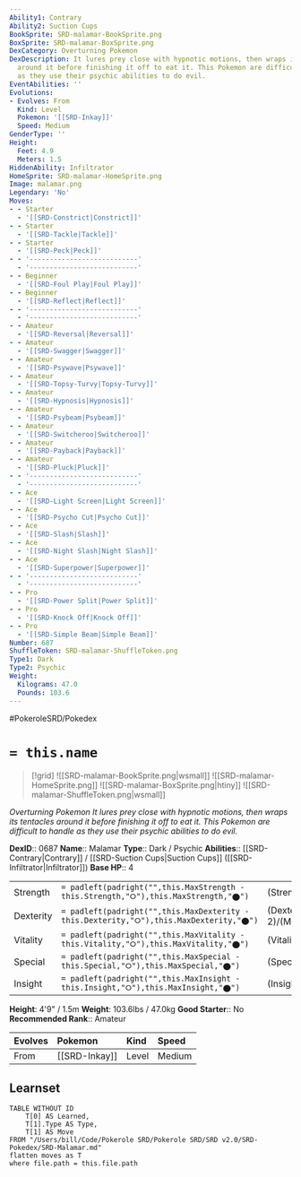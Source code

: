```yaml
---
Ability1: Contrary
Ability2: Suction Cups
BookSprite: SRD-malamar-BookSprite.png
BoxSprite: SRD-malamar-BoxSprite.png
DexCategory: Overturning Pokemon
DexDescription: It lures prey close with hypnotic motions, then wraps its tentacles
  around it before finishing it off to eat it. This Pokemon are difficult to handle
  as they use their psychic abilities to do evil.
EventAbilities: ''
Evolutions:
- Evolves: From
  Kind: Level
  Pokemon: '[[SRD-Inkay]]'
  Speed: Medium
GenderType: ''
Height:
  Feet: 4.9
  Meters: 1.5
HiddenAbility: Infiltrator
HomeSprite: SRD-malamar-HomeSprite.png
Image: malamar.png
Legendary: 'No'
Moves:
- - Starter
  - '[[SRD-Constrict|Constrict]]'
- - Starter
  - '[[SRD-Tackle|Tackle]]'
- - Starter
  - '[[SRD-Peck|Peck]]'
- - '---------------------------'
  - '---------------------------'
- - Beginner
  - '[[SRD-Foul Play|Foul Play]]'
- - Beginner
  - '[[SRD-Reflect|Reflect]]'
- - '---------------------------'
  - '---------------------------'
- - Amateur
  - '[[SRD-Reversal|Reversal]]'
- - Amateur
  - '[[SRD-Swagger|Swagger]]'
- - Amateur
  - '[[SRD-Psywave|Psywave]]'
- - Amateur
  - '[[SRD-Topsy-Turvy|Topsy-Turvy]]'
- - Amateur
  - '[[SRD-Hypnosis|Hypnosis]]'
- - Amateur
  - '[[SRD-Psybeam|Psybeam]]'
- - Amateur
  - '[[SRD-Switcheroo|Switcheroo]]'
- - Amateur
  - '[[SRD-Payback|Payback]]'
- - Amateur
  - '[[SRD-Pluck|Pluck]]'
- - '---------------------------'
  - '---------------------------'
- - Ace
  - '[[SRD-Light Screen|Light Screen]]'
- - Ace
  - '[[SRD-Psycho Cut|Psycho Cut]]'
- - Ace
  - '[[SRD-Slash|Slash]]'
- - Ace
  - '[[SRD-Night Slash|Night Slash]]'
- - Ace
  - '[[SRD-Superpower|Superpower]]'
- - '---------------------------'
  - '---------------------------'
- - Pro
  - '[[SRD-Power Split|Power Split]]'
- - Pro
  - '[[SRD-Knock Off|Knock Off]]'
- - Pro
  - '[[SRD-Simple Beam|Simple Beam]]'
Number: 687
ShuffleToken: SRD-malamar-ShuffleToken.png
Type1: Dark
Type2: Psychic
Weight:
  Kilograms: 47.0
  Pounds: 103.6
---
```


#PokeroleSRD/Pokedex

# `= this.name`

> [!grid]
> ![[SRD-malamar-BookSprite.png|wsmall]]
> ![[SRD-malamar-HomeSprite.png]]
> ![[SRD-malamar-BoxSprite.png|htiny]]
> ![[SRD-malamar-ShuffleToken.png|wsmall]]


*Overturning Pokemon*
*It lures prey close with hypnotic motions, then wraps its tentacles around it before finishing it off to eat it. This Pokemon are difficult to handle as they use their psychic abilities to do evil.*

**DexID**:: 0687
**Name**:: Malamar
**Type**:: Dark / Psychic
**Abilities**:: [[SRD-Contrary|Contrary]] / [[SRD-Suction Cups|Suction Cups]] ([[SRD-Infiltrator|Infiltrator]])
**Base HP**:: 4

|           |                                                                                        |                                          |
| --------- | -------------------------------------------------------------------------------------- | ---------------------------------------- |
| Strength  | `= padleft(padright("",this.MaxStrength - this.Strength,"⭘"),this.MaxStrength,"⬤")`    | (Strength::2)/(MaxStrength::5)   |
| Dexterity | `= padleft(padright("",this.MaxDexterity - this.Dexterity,"⭘"),this.MaxDexterity,"⬤")` | (Dexterity:: 2)/(MaxDexterity::5) |
| Vitality  | `= padleft(padright("",this.MaxVitality - this.Vitality,"⭘"),this.MaxVitality,"⬤")`    | (Vitality::2)/(MaxVitality::5)   |
| Special   | `= padleft(padright("",this.MaxSpecial - this.Special,"⭘"),this.MaxSpecial,"⬤")`       | (Special::2)/(MaxSpecial::4)     |
| Insight   | `= padleft(padright("",this.MaxInsight - this.Insight,"⭘"),this.MaxInsight,"⬤")`       | (Insight::2)/(MaxInsight::5)     |

**Height**: 4'9" / 1.5m
**Weight**: 103.6lbs / 47.0kg
**Good Starter**:: No
**Recommended Rank**:: Amateur

| Evolves   | Pokemon       | Kind   | Speed   |
|:----------|:--------------|:-------|:--------|
| From      | [[SRD-Inkay]] | Level  | Medium  |

## Learnset

```dataview
TABLE WITHOUT ID
    T[0] AS Learned,
    T[1].Type AS Type,
    T[1] AS Move
FROM "/Users/bill/Code/Pokerole SRD/Pokerole SRD/SRD v2.0/SRD-Pokedex/SRD-Malamar.md"
flatten moves as T
where file.path = this.file.path
```
